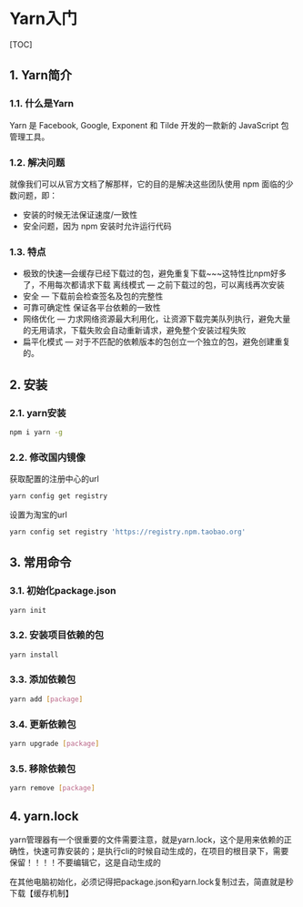 # Yarn入门

[TOC]

## 1. Yarn简介

### 1.1. 什么是Yarn

Yarn 是 Facebook, Google, Exponent 和 Tilde 开发的一款新的 JavaScript 包管理工具。

### 1.2. 解决问题

就像我们可以从官方文档了解那样，它的目的是解决这些团队使用 npm 面临的少数问题，即：

- 安装的时候无法保证速度/一致性
- 安全问题，因为 npm 安装时允许运行代码

### 1.3. 特点

- 极致的快速—会缓存已经下载过的包，避免重复下载~~~这特性比npm好多了，不用每次都请求下载 
 离线模式 — 之前下载过的包，可以离线再次安装
- 安全 — 下载前会检查签名及包的完整性
- 可靠可确定性 
 保证各平台依赖的一致性
- 网络优化 — 力求网络资源最大利用化，让资源下载完美队列执行，避免大量的无用请求，下载失败会自动重新请求，避免整个安装过程失败
- 扁平化模式 — 对于不匹配的依赖版本的包创立一个独立的包，避免创建重复的。

## 2. 安装

### 2.1. yarn安装

```sh
npm i yarn -g
```

### 2.2. 修改国内镜像

获取配置的注册中心的url

```sh
yarn config get registry
```

设置为淘宝的url

```sh
yarn config set registry 'https://registry.npm.taobao.org'
```

## 3. 常用命令

### 3.1. 初始化package.json

```sh
yarn init
```

### 3.2. 安装项目依赖的包

```sh
yarn install
```

### 3.3. 添加依赖包

```sh
yarn add [package]
```

### 3.4. 更新依赖包

```sh
yarn upgrade [package]
```

### 3.5. 移除依赖包

```sh
yarn remove [package]
```

## 4. yarn.lock

yarn管理器有一个很重要的文件需要注意，就是yarn.lock，这个是用来依赖的正确性，快速可靠安装的；是执行cli的时候自动生成的，在项目的根目录下，需要保留！！！！不要编辑它，这是自动生成的

在其他电脑初始化，必须记得把package.json和yarn.lock复制过去，简直就是秒下载【缓存机制】